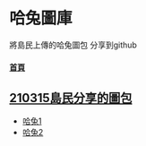 # 哈兔圖庫
將島民上傳的哈兔圖包 分享到github

#### [首頁](https://kisland291.github.io/210315/)

## [210315島民分享的圖包](./talk.gif)

+ [哈兔1](./01/index.htm)
+ [哈兔2](./02/index.htm)
